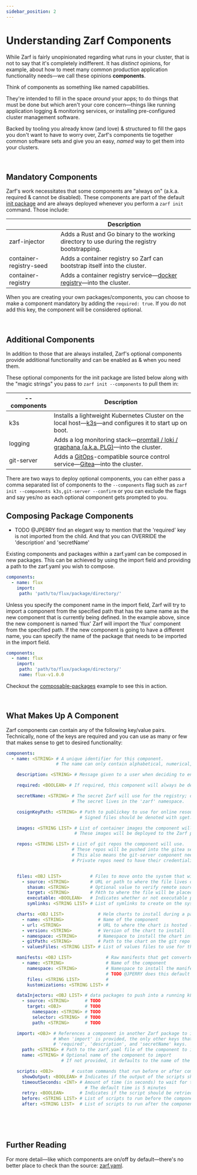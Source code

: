 ```yaml
---
sidebar_position: 2
---
```


# Understanding Zarf Components


While Zarf is fairly unopinionated regarding what runs in your cluster, that is not to say that it's completely indifferent. It has _distinct_ opinions, for example, about how to meet many common production application functionality needs&mdash;we call these opinions **components**.

Think of components as something like named capabilities.

They're intended to fill in the space _around_ your apps; to do things that must be done but which aren't your core concern&mdash;things like running application logging & monitoring services, or installing pre-configured cluster management software.

Backed by tooling you already know (and love) & structured to fill the gaps you don't want to have to worry over, Zarf's components tie together common software sets and give you an easy, _named_ way to get them into your clusters.

&nbsp;


## Mandatory Components

Zarf's work necessitates that some components are "always on" (a.k.a. required & cannot be disabled). These components are part of the default [init package](https://github.com/defenseunicorns/zarf/blob/master/zarf.yaml) and are always deployed whenever you perform a `zarf init` command. Those include:

|                         | Description                                                                                                          |
| ----------------------- | -------------------------------------------------------------------------------------------------------------------- |
| zarf-injector           | Adds a Rust and Go binary to the working directory to use during the registry bootstrapping.
| container-registry-seed | Adds a container registry so Zarf can bootstrap itself into the cluster.                                             |
| container-registry      | Adds a container registry service&mdash;[docker registry](https://docs.docker.com/registry/)&mdash;into the cluster. |

When you are creating your own packages/components, you can choose to make a component mandatory by adding the `required: true`. If you do not add this key, the component will be considered optional.

&nbsp;


## Additional Components

In addition to those that are always installed, Zarf's optional components provide additional functionality and can be enabled as & when you need them.

These optional components for the init package are listed below along with the "magic strings" you pass to `zarf init --components` to pull them in:

| --components | Description                                                                                                                                                       |
| ------------ | ----------------------------------------------------------------------------------------------------------------------------------------------------------------- |
| k3s          | Installs a lightweight Kubernetes Cluster on the local host&mdash;[k3s](https://k3s.io/)&mdash;and configures it to start up on boot.                             |
| logging      | Adds a log monitoring stack&mdash;[promtail / loki / graphana (a.k.a. PLG)](https://github.com/grafana/loki)&mdash;into the cluster.                              |
| git-server   | Adds a [GitOps](https://www.cloudbees.com/gitops/what-is-gitops)-compatible source control service&mdash;[Gitea](https://gitea.io/en-us/)&mdash;into the cluster. |

There are two ways to deploy optional components, you can either pass a comma separated list of components to the `--components` flag such as `zarf init --components k3s,git-server --confirm` or you can exclude the flags and say yes/no as each optional component gets prompted to you.
&nbsp;

## Composing Package Components
- TODO @JPERRY find an elegant way to mention that the 'required' key is not imported from the child. And that you can OVERRIDE the 'description' and 'secretName'

Existing components and packages within a zarf.yaml can be composed in new packages. This can be achieved by using the import field and providing a path to the zarf.yaml you wish to compose.

```yaml
components:
  - name: flux
    import:
     path: 'path/to/flux/package/directory/'
```

Unless you specify the component name in the import field, Zarf will try to import a component from the specified path that has the same name as the new component that is currently being defined. In the example above, since the new component is named 'flux' Zarf will import the 'flux' component from the specified path. If the new component is going to have a different name, you can specify the name of the package that needs to be imported in the import field.


```yaml
components:
  - name: flux
    import:
     path: 'path/to/flux/package/directory/'
     name: flux-v1.0.0
```

 Checkout the  [composable-packages](https://github.com/defenseunicorns/zarf/blob/master/examples/composable-packages/zarf.yaml) example to see this in action.

&nbsp;

## What Makes Up A Component
Zarf components can contain any of the following key/value pairs. Technically, none of the keys are required and you can use as many or few that makes sense to get to desired functionality:
```yaml
components:
  - name: <STRING> # A unique identifier for this component.
                   # The name can only contain alphabetical, numerical, or '-' characters.

    description: <STRING> # Message given to a user when deciding to enable this component or not

    required: <BOOLEAN> # If required, this component will always be deployed with the package

    secretName: <STRING> # The secret Zarf will use for the registry; default is 'zarf-registry'>
                         # The secret lives in the 'zarf' namespace.

    cosignKeyPath: <STRING> # Path to publickey to use for online resources signed by cosign.
                            # Signed files should be denoted with sget:// i.e. `sget://defenseunicorns/zarf-injector:0.4.3`

    images: <STRING LIST> # List of container images the component will use
                          # These images will be deployed to the Zarf provided docker registry

    repos: <STRING LIST> # List of git repos the component will use.
                         # These repos will be pushed into the gitea server.
                         # This also means the git-server component needs to be deployed during `zarf init`.
                         # Private repos need to have their credentialis listed in ~/.git-credentials as TODO @JPERRY


    files: <OBJ LIST>           # Files to move onto the system that will be doing the `zarf package deploy` command
      - source: <STRING>        # URL or path to where the file lives on the machine performing the `zarf package create` command
        shasum: <STRING>        # Optional value to verify remote sources
        target: <STRING>        # PAth to where the file will be placed on the system performing the `zarf package deploy` command
        executable: <BOOLEAN>   # Indicates whether or not executable permissions should be set on the file
        symlinks: <STRING LIST> # List of symlinks to create on the system performing the `zarf package deploy` command

    charts: <OBJ LIST>             # Helm charts to install during a package deploy
      - name: <STRING>             # Name of the component
      - url: <STRING>              # URL to where the chart is hosted (git or otherwise)
      - version: <STRING>          # Version of the chart to install
      - namespace: <STRING>        # Namespace to install the chart into
      - gitPath: <STRING>          # Path to the chart on the git repo
      - valuesFiles: <STRING LIST> # List of values files to use for the helm chart

    manifests: <OBJ LIST>             # Raw manifests that get converted into zarf-generated helm charts during deploy
      - name: <STRING>                # Name of the component
        namespace: <STRING>           # Namespace to install the manifest into
                                      # TODO @JPERRY does this default to 'default'?
        files: <STRING LIST>          #
        kustomizations: <STRING LIST> #

    dataInjectors: <OBJ LIST> # data packages to push into a running k8s cluster
      - source: <STRING>      # TODO
        target: <OBJ>         # TODO
          namespace: <STRING> # TODO
          selector: <STRING>  # TODO
          path: <STRING>      # TODO

    import: <OBJ> # References a component in another Zarf package to import
                  # When 'import' is provided, the only other keys that matter are the 'name',
                  # 'required', 'description', and 'secretName' keys.
      path: <STRING> # Path to the zarf.yaml file of the component to import
      name: <STRING> # Optional name of the component to import
                     # If not provided, it defaults to the name of the component being defined

    scripts: <OBJ>       # custom commands that run before or after component deployment
  	  showOutput: <BOOLEAN> # Indicates if the output of the scripts should be sent through stdout/stderr
      timeoutSeconds: <INT> # Amount of time (in seconds) to wait for the script to complete before throwing an error
                              # The default time is 5 minutes
      retry: <BOOLEAN>      # Indicates if the script should be retried if it fails
      before: <STRING LIST> # List of scripts to run before the component is deployed
      after: <STRING LIST>  # List of scripts to run after the component is deployed
```

&nbsp;


&nbsp;

## Further Reading

For more detail&mdash;like which components are on/off by default&mdash;there's no better place to check than the source: [zarf.yaml](https://github.com/defenseunicorns/zarf/blob/master/zarf.yaml).
